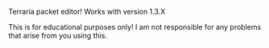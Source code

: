 Terraria packet editor! Works with version 1.3.X

This is for educational purposes only! I am not responsible for any problems that arise from you using this.